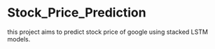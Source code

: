 # Stock_Price_Prediction
this project aims to predict stock price of google using stacked LSTM models.
